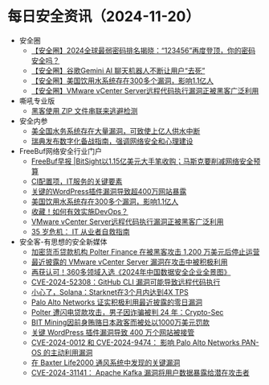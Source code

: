 # 每日安全资讯（2024-11-20）

- 安全圈
  - [【安全圈】2024全球最弱密码排名揭晓：“123456”再度登顶，你的密码安全吗？](https://mp.weixin.qq.com/s?__biz=MzIzMzE4NDU1OQ==&mid=2652066082&idx=1&sn=4670155de7d2f2afaa5fe30fda0bb2b0&chksm=f36e7d62c419f4745f1e8bba109c904e5aeda0df116d0348b08c58ebc5650933dc2d88c24c2c&scene=58&subscene=0#rd)
  - [【安全圈】谷歌Gemini AI 聊天机器人不断让用户“去死”](https://mp.weixin.qq.com/s?__biz=MzIzMzE4NDU1OQ==&mid=2652066082&idx=2&sn=690f569a72493488bb3ecd0770623b7e&chksm=f36e7d62c419f474675d76068180a0f3bdb5172cff33e5038437f76753bc0a27164756b87d36&scene=58&subscene=0#rd)
  - [【安全圈】美国饮用水系统存在300多个漏洞，影响1.1亿人](https://mp.weixin.qq.com/s?__biz=MzIzMzE4NDU1OQ==&mid=2652066082&idx=3&sn=45c8dff3a066a1615c872523d972e645&chksm=f36e7d62c419f474a8053972dd9c71ee6170c6482642d86218c62a4788ba6c3240875f3d16fb&scene=58&subscene=0#rd)
  - [【安全圈】VMware vCenter Server远程代码执行漏洞正被黑客广泛利用](https://mp.weixin.qq.com/s?__biz=MzIzMzE4NDU1OQ==&mid=2652066082&idx=4&sn=c7244d3c2cda936e8c968cf0a2ade6d0&chksm=f36e7d62c419f474201413fc6e1edcc5c024cfb6fa12a9adf16b49526e98689324bb9aa57fd0&scene=58&subscene=0#rd)
- 嘶吼专业版
  - [黑客使用 ZIP 文件串联来逃避检测](https://mp.weixin.qq.com/s?__biz=MzI0MDY1MDU4MQ==&mid=2247579662&idx=1&sn=d02fe1bfdb5417141eb2c6039ba08637&chksm=e9146834de63e1225c03d5b8305aaab5face9df6f5ab3855742194756fad7c9a413a90841f8d&scene=58&subscene=0#rd)
- 安全内参
  - [美全国水务系统存在大量漏洞，可致使上亿人供水中断](https://mp.weixin.qq.com/s?__biz=MzI4NDY2MDMwMw==&mid=2247513105&idx=1&sn=db4c2c400bfc1b8ac9c2e39ffcc2d0f8&chksm=ebfaf331dc8d7a273b6268ba76b25e4bbec7d9c0e5d64cf4fdb0a7c8cb0ac781e6c8671e1848&scene=58&subscene=0#rd)
  - [瑞典发布数字化备战指南，强调网络安全和心理建设](https://mp.weixin.qq.com/s?__biz=MzI4NDY2MDMwMw==&mid=2247513105&idx=2&sn=02726533801188ef760cd73c0f745071&chksm=ebfaf331dc8d7a2777221a674c795b26b6b4901fc43a289e4787208d94b273407747bb5bc99e&scene=58&subscene=0#rd)
- FreeBuf网络安全行业门户
  - [FreeBuf早报 |BitSight以1.15亿美元大手笔收购；马斯克要削减网络安全预算](https://www.freebuf.com/news/415654.html)
  - [CI配置项，IT服务的关键要素](https://www.freebuf.com/articles/es/415638.html)
  - [关键的WordPress插件漏洞导致超400万网站暴露](https://www.freebuf.com/news/415637.html)
  - [美国饮用水系统存在300多个漏洞，影响1.1亿人](https://www.freebuf.com/news/415618.html)
  - [收藏！如何有效实施DevOps？](https://www.freebuf.com/articles/neopoints/415617.html)
  - [VMware vCenter Server远程代码执行漏洞正被黑客广泛利用](https://www.freebuf.com/news/415580.html)
  - [35 岁危机： IT 从业者自救指南](https://www.freebuf.com/articles/neopoints/415575.html)
- 安全客-有思想的安全新媒体
  - [加密货币贷款机构 Polter Finance 在被黑客攻击 1,200 万美元后停止运营](https://www.anquanke.com/post/id/302003)
  - [最近披露的 VMware vCenter Server 漏洞在攻击中被积极利用](https://www.anquanke.com/post/id/302000)
  - [再获认可！360多领域入选《2024年中国数据安全企业全景图》](https://www.anquanke.com/post/id/301997)
  - [CVE-2024-52308：GitHub CLI 漏洞可能导致远程代码执行](https://www.anquanke.com/post/id/301994)
  - [小心了，Solana：Starknet在3个月内达到4X TPS](https://www.anquanke.com/post/id/301991)
  - [Palo Alto Networks 证实积极利用最近披露的零日漏洞](https://www.anquanke.com/post/id/301988)
  - [Polter 遭闪电贷款攻击，男子因诈骗被判 24 年：Crypto-Sec](https://www.anquanke.com/post/id/301984)
  - [BIT Mining因前身贿赂日本政客而被处以1000万美元罚款](https://www.anquanke.com/post/id/301981)
  - [关键 WordPress 插件漏洞导致 400 万个网站被接管](https://www.anquanke.com/post/id/301978)
  - [CVE-2024-0012 和 CVE-2024-9474： 影响 Palo Alto Networks PAN-OS 的主动利用漏洞](https://www.anquanke.com/post/id/301975)
  - [在 Baxter Life2000 通风系统中发现的关键漏洞](https://www.anquanke.com/post/id/301972)
  - [CVE-2024-31141： Apache Kafka 漏洞将用户数据暴露给潜在攻击者](https://www.anquanke.com/post/id/301969)
